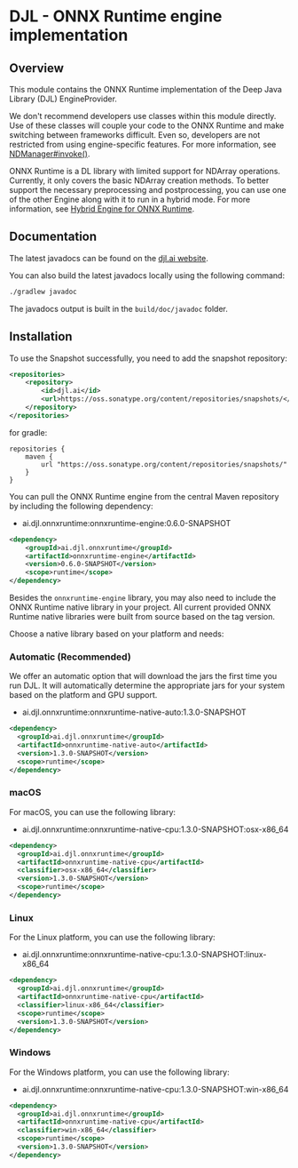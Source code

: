 # DJL - ONNX Runtime engine implementation

## Overview
This module contains the ONNX Runtime implementation of the Deep Java Library (DJL) EngineProvider.

We don't recommend developers use classes within this module directly.
Use of these classes will couple your code to the ONNX Runtime and make switching between frameworks difficult.
Even so, developers are not restricted from using engine-specific features.
For more information, see [NDManager#invoke()](https://javadoc.io/static/ai.djl/api/0.5.0/ai/djl/ndarray/NDManager.html#invoke-java.lang.String-ai.djl.ndarray.NDList-ai.djl.ndarray.NDList-ai.djl.util.PairList-).

ONNX Runtime is a DL library with limited support for NDArray operations.
Currently, it only covers the basic NDArray creation methods. To better support the necessary preprocessing and postprocessing,
you can use one of the other Engine along with it to run in a hybrid mode.
For more information, see [Hybrid Engine for ONNX Runtime](../../docs/onnxruntime/hybrid_engine.md).

## Documentation

The latest javadocs can be found on the [djl.ai website](https://javadoc.io/doc/ai.djl.pytorch/pytorch-engine/latest/index.html).

You can also build the latest javadocs locally using the following command:

```sh
./gradlew javadoc
```
The javadocs output is built in the `build/doc/javadoc` folder.

## Installation
To use the Snapshot successfully, you need to add the snapshot repository:

```xml
<repositories>
    <repository>
        <id>djl.ai</id>
        <url>https://oss.sonatype.org/content/repositories/snapshots/</url>
    </repository>
</repositories>
```

for gradle:

```
repositories {
    maven {
        url "https://oss.sonatype.org/content/repositories/snapshots/"
    }
}
```

You can pull the ONNX Runtime engine from the central Maven repository by including the following dependency:

- ai.djl.onnxruntime:onnxruntime-engine:0.6.0-SNAPSHOT

```xml
<dependency>
    <groupId>ai.djl.onnxruntime</groupId>
    <artifactId>onnxruntime-engine</artifactId>
    <version>0.6.0-SNAPSHOT</version>
    <scope>runtime</scope>
</dependency>
```
Besides the `onnxruntime-engine` library, you may also need to include the ONNX Runtime native library in your project.
All current provided ONNX Runtime native libraries were built from source based on the tag version.

Choose a native library based on your platform and needs:

### Automatic (Recommended)

We offer an automatic option that will download the jars the first time you run DJL.
It will automatically determine the appropriate jars for your system based on the platform and GPU support.

- ai.djl.onnxruntime:onnxruntime-native-auto:1.3.0-SNAPSHOT

```xml
<dependency>
  <groupId>ai.djl.onnxruntime</groupId>
  <artifactId>onnxruntime-native-auto</artifactId>
  <version>1.3.0-SNAPSHOT</version>
  <scope>runtime</scope>
</dependency>
```

### macOS
For macOS, you can use the following library:

- ai.djl.onnxruntime:onnxruntime-native-cpu:1.3.0-SNAPSHOT:osx-x86_64

```xml
<dependency>
  <groupId>ai.djl.onnxruntime</groupId>
  <artifactId>onnxruntime-native-cpu</artifactId>
  <classifier>osx-x86_64</classifier>
  <version>1.3.0-SNAPSHOT</version>
  <scope>runtime</scope>
</dependency>
```

### Linux
For the Linux platform, you can use the following library:

- ai.djl.onnxruntime:onnxruntime-native-cpu:1.3.0-SNAPSHOT:linux-x86_64

```xml
<dependency>
  <groupId>ai.djl.onnxruntime</groupId>
  <artifactId>onnxruntime-native-cpu</artifactId>
  <classifier>linux-x86_64</classifier>
  <scope>runtime</scope>
  <version>1.3.0-SNAPSHOT</version>
</dependency>
```

### Windows

For the Windows platform, you can use the following library:

- ai.djl.onnxruntime:onnxruntime-native-cpu:1.3.0-SNAPSHOT:win-x86_64

```xml
<dependency>
  <groupId>ai.djl.onnxruntime</groupId>
  <artifactId>onnxruntime-native-cpu</artifactId>
  <classifier>win-x86_64</classifier>
  <scope>runtime</scope>
  <version>1.3.0-SNAPSHOT</version>
</dependency>
```

